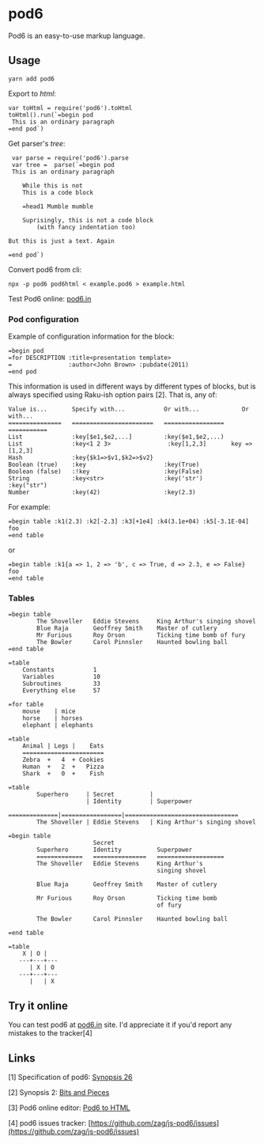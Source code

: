 # pod6

Pod6 is an easy-to-use markup language.

## Usage

```
yarn add pod6
```
Export to *html*:

```
var toHtml = require('pod6').toHtml
toHtml().run(`=begin pod
 This is an ordinary paragraph
=end pod`)
```

Get parser's *tree*:

```
 var parse = require('pod6').parse
 var tree =  parse(`=begin pod
 This is an ordinary paragraph

    While this is not
    This is a code block
    
    =head1 Mumble mumble
    
    Suprisingly, this is not a code block
        (with fancy indentation too)

But this is just a text. Again

=end pod`)
```

Convert pod6 from cli:

```
npx -p pod6 pod6html < example.pod6 > example.html
```

Test Pod6 online: [pod6.in](https://pod6.in)


### Pod configuration

Example of configuration information for the block:

```
=begin pod
=for DESCRIPTION :title<presentation template>
=                :author<John Brown> :pubdate(2011)
=end pod
```

This information is used in different ways by different types of blocks,
but is always specified using Raku-ish option pairs [2]. That is, any of:


```
Value is...       Specify with...           Or with...            Or with...
===============   =======================   =================   ===========
List              :key[$e1,$e2,...]         :key($e1,$e2,...)
List              :key<1 2 3>                :key[1,2,3]       key => [1,2,3]
Hash              :key{$k1=>$v1,$k2=>$v2}
Boolean (true)    :key                      :key(True)
Boolean (false)   :!key                     :key(False)
String            :key<str>                 :key('str')         :key("str")
Number            :key(42)                  :key(2.3) 
```

For example:

```
=begin table :k1(2.3) :k2[-2.3] :k3[+1e4] :k4(3.1e+04) :k5[-3.1E-04]
foo
=end table
```
or 

```
=begin table :k1{a => 1, 2 => 'b', c => True, d => 2.3, e => False}
foo
=end table
```

### Tables

```
=begin table
        The Shoveller   Eddie Stevens     King Arthur's singing shovel
        Blue Raja       Geoffrey Smith    Master of cutlery
        Mr Furious      Roy Orson         Ticking time bomb of fury
        The Bowler      Carol Pinnsler    Haunted bowling ball
=end table
```

```
=table
    Constants           1
    Variables           10
    Subroutines         33
    Everything else     57
```

```
=for table
    mouse    | mice
    horse    | horses
    elephant | elephants
```

```
=table
    Animal | Legs |    Eats
    =======================
    Zebra  +   4  + Cookies
    Human  +   2  +   Pizza
    Shark  +   0  +    Fish
```

```
=table
        Superhero     | Secret          |
                      | Identity        | Superpower
        ==============|=================|================================
        The Shoveller | Eddie Stevens   | King Arthur's singing shovel
```

```
=begin table
                        Secret
        Superhero       Identity          Superpower
        =============   ===============   ===================
        The Shoveller   Eddie Stevens     King Arthur's
                                          singing shovel

        Blue Raja       Geoffrey Smith    Master of cutlery

        Mr Furious      Roy Orson         Ticking time bomb
                                          of fury

        The Bowler      Carol Pinnsler    Haunted bowling ball

=end table
```

```
=table
    X | O |
   ---+---+---
      | X | O
   ---+---+---
      |   | X
```

## Try it online

You can test pod6 at [pod6.in](https://pod6.in) site.
I'd appreciate it if you'd report any mistakes to the tracker[4]

## Links 

[1] Specification of pod6: [Synopsis 26](https://github.com/perl6/specs/blob/master/S26-documentation.pod) 

[2] Synopsis 2: [Bits and Pieces](https://github.com/Raku/old-design-docs/blob/master/S02-bits.pod)

[3] Pod6 online editor: [Pod6 to HTML](https://pod6.in)

[4] pod6 issues tracker: [https://github.com/zag/js-pod6/issues](https://github.com/zag/js-pod6/issues) 


```

```